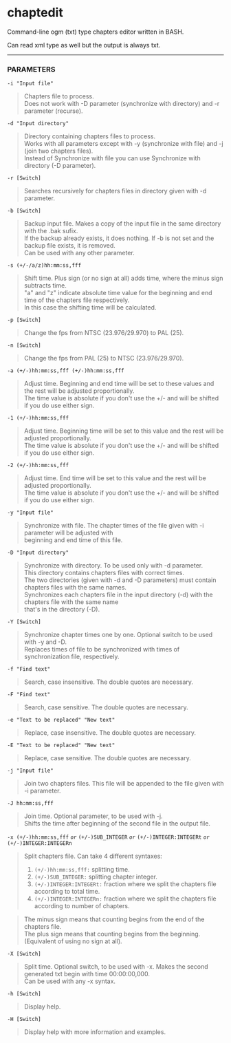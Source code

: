 chaptedit
=========

Command-line ogm (txt) type chapters editor written in BASH.

Can read xml type as well but the output is always txt.
- - - - -

### PARAMETERS  
`-i "Input file"`  
>Chapters file to process.  
Does not work with -D parameter (synchronize with directory) and -r parameter (recurse).

`-d "Input directory"`
>Directory containing chapters files to process.  
Works with all parameters except with -y (synchronize with file) and -j (join two chapters files).  
Instead of Synchronize with file you can use Synchronize with directory (-D parameter).

`-r [Switch]`
>Searches recursively for chapters files in directory given with -d parameter.

`-b [Switch]`
>Backup input file. Makes a copy of the input file in the same directory with the .bak sufix.  
If the backup already exists, it does nothing. If -b is not set and the backup file exists, it is removed.  
Can be used with any other parameter.

`-s (+/-/a/z)hh:mm:ss,fff`
>Shift time. Plus sign (or no sign at all) adds time, where the minus sign subtracts time.  
"a" and "z" indicate absolute time value for the beginning and end time of the chapters file respectively.  
In this case the shifting time will be calculated.

`-p [Switch]`
>Change the fps from NTSC (23.976/29.970) to PAL (25).

`-n [Switch]`
>Change the fps from PAL (25) to NTSC (23.976/29.970).

`-a (+/-)hh:mm:ss,fff (+/-)hh:mm:ss,fff`
>Adjust time. Beginning and end time will be set to these values and the rest will be adjusted proportionally.  
The time value is absolute if you don't use the +/- and will be shifted if you do use either sign.

`-1 (+/-)hh:mm:ss,fff`
>Adjust time. Beginning time will be set to this value and the rest will be adjusted proportionally.  
The time value is absolute if you don't use the +/- and will be shifted if you do use either sign.

`-2 (+/-)hh:mm:ss,fff`
>Adjust time. End time will be set to this value and the rest will be adjusted proportionally.  
The time value is absolute if you don't use the +/- and will be shifted if you do use either sign.

`-y "Input file"`
>Synchronize with file. The chapter times of the file given with -i parameter will be adjusted with  
beginning and end time of this file.

`-D "Input directory"`
>Synchronize with directory. To be used only with -d parameter.  
This directory contains chapters files with correct times.  
The two directories (given with -d and -D parameters) must contain chapters files with the same names.  
Synchronizes each chapters file in the input directory (-d) with the chapters file with the same name  
that's in the directory (-D).

`-Y [Switch]`
>Synchronize chapter times one by one. Optional switch to be used with -y and -D.  
Replaces times of file to be synchronized with times of synchronization file, respectively.

`-f "Find text"`
>Search, case insensitive. The double quotes are necessary.

`-F "Find text"`
>Search, case sensitive. The double quotes are necessary.

`-e "Text to be replaced" "New text"`
>Replace, case insensitive. The double quotes are necessary.

`-E "Text to be replaced" "New text"`
>Replace, case sensitive. The double quotes are necessary.

`-j "Input file"`
>Join two chapters files. This file will be appended to the file given with -i parameter.

`-J hh:mm:ss,fff`
>Join time. Optional parameter, to be used with -j.  
Shifts the time after beginning of the second file in the output file.

`-x (+/-)hh:mm:ss,fff` *`or`* `(+/-)SUB_INTEGER` *`or`* `(+/-)INTEGER:INTEGERt` *`or`* `(+/-)INTEGER:INTEGERn`
>Split chapters file. Can take 4 different syntaxes:  
>1. `(+/-)hh:mm:ss,fff:` splitting time.
>2. `(+/-)SUB_INTEGER:` splitting chapter integer.
>3. `(+/-)INTEGER:INTEGERt:` fraction where we split the chapters file according to total time.
>4. `(+/-)INTEGER:INTEGERn:` fraction where we split the chapters file according to number of chapters.  

>The minus sign means that counting begins from the end of the chapters file.  
The plus sign means that counting begins from the beginning. (Equivalent of using no sign at all).

`-X [Switch]`
>Split time. Optional switch, to be used with -x. Makes the second generated txt begin with time 00:00:00,000.  
Can be used with any -x syntax.

`-h [Switch]`
>Display help.

`-H [Switch]`
>Display help with more information and examples.
